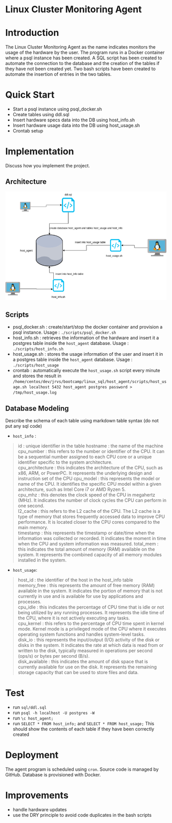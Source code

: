 # Linux Cluster Monitoring Agent

# Introduction
The Linux Cluster Monitoring Agent as the name indicates monitors the usage of the hardware by the user. The program runs in a Docker container where a psql instance has been created.
A SQL script has been created to automate the connection to the database and the creation of the tables if they have not been created yet.
Two bash scripts have been created to automate the insertion of entries in the two tables.

# Quick Start
- Start a psql instance using psql_docker.sh
- Create tables using ddl.sql
- Insert hardware specs data into the DB using host_info.sh
- Insert hardware usage data into the DB using host_usage.sh
- Crontab setup

# Implementation
Discuss how you implement the project.
## Architecture
![Cluster Diagram](assets/linux_monitoring_agent.png)

## Scripts
- psql_docker.sh : create/start/stop the docker container and provision a psql instance. Usage : `./scripts/psql_docker.sh`
- host_info.sh : retrieves the information of the hardware and insert it a postgres table inside the `host_agent` database. Usage : `./scripts/host_info.sh`
- host_usage.sh : stores the usage information of the user and insert it in a postgres table inside the `host_agent` database. Usage : `./scripts/host_usage`
- crontab : automatically execute the `host_usage.sh` script every minute and stores the result in `/home/centos/dev/jrvs/bootcamp/linux_sql/host_agent/scripts/host_usage.sh localhost 5432 host_agent postgres password > /tmp/host_usage.log`

## Database Modeling
Describe the schema of each table using markdown table syntax (do not put any sql code)
- `host_info` : 
>id : unique identifier in the table
>hostname : the name of the machine       
>cpu_number : this refers to the number or identifier of the CPU. It can be a sequential number assigned to each CPU core or a unique identifier specific to the system architecture.     
>cpu_architecture : this indicates the architecture of the CPU, such as x86, ARM, or PowerPC. It represents the underlying design and instruction set of the CPU
>cpu_model : this represents the model or name of the CPU. It identifies the specific CPU model within a given architecture, such as Intel Core i7 or AMD Ryzen 5.       
>cpu_mhz : this denotes the clock speed of the CPU in megahertz (MHz). It indicates the number of clock cycles the CPU can perform in one second.        
>l2_cache : this refers to the L2 cache of the CPU. The L2 cache is a type of memory that stores frequently accessed data to improve CPU performance. It is located closer to the CPU cores compared to the main memory.        
>timestamp : this represents the timestamp or date/time when the information was collected or recorded. It indicates the moment in time when the CPU and system information was measured.
>total_mem : this indicates the total amount of memory (RAM) available on the system. It represents the combined capacity of all memory modules installed in the system.
- `host_usage`:
>host_id : the identifier of the host in the host_info table                    
>memory_free : this represents the amount of free memory (RAM) available in the system. It indicates the portion of memory that is not currently in use and is available for use by applications and processes.             
>cpu_idle : this indicates the percentage of CPU time that is idle or not being utilized by any running processes. It represents the idle time of the CPU, where it is not actively executing any tasks.                  
>cpu_kernel : this refers to the percentage of CPU time spent in kernel mode. Kernel mode is a privileged mode of the CPU where it executes operating system functions and handles system-level tasks.                
>disk_io : this represents the input/output (I/O) activity of the disk or disks in the system. It indicates the rate at which data is read from or written to the disk, typically measured in operations per second (ops/s) or bytes per second (B/s).                  
>disk_available : this indicates the amount of disk space that is currently available for use on the disk. It represents the remaining storage capacity that can be used to store files and data.

# Test
- run `sql/ddl.sql`
- run `psql -h localhost -U postgres -W`
- run `\c host_agent;`
- run `SELECT * FROM host_info;` and `SELECT * FROM host_usage;` 
This should show the contents of each table if they have been correctly created
# Deployment
The agent program is scheduled using `cron`. Source code is managed by GitHub. Database is provisioned with Docker.

# Improvements
- handle hardware updates
- use the DRY principle to avoid code duplicates in the bash scripts
